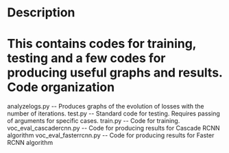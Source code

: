 Description
===========
This contains codes for training, testing and a few codes for producing useful graphs and results.
Code organization
=================
analyzelogs.py          -- Produces graphs of the evolution of losses with the number of iterations.
test.py                 -- Standard code for testing. Requires passing of arguments for specific cases. 
train.py                -- Code for training. 
voc_eval_cascadercnn.py -- Code for producing results for Cascade RCNN algorithm
voc_eval_fasterrcnn.py  -- Code for producing results for Faster RCNN algorithm
